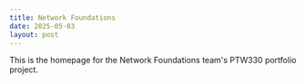 ```yaml
---
title: Network Foundations
date: 2025-05-03
layout: post
---
```


This is the homepage for the Network Foundations team's PTW330 portfolio project.

